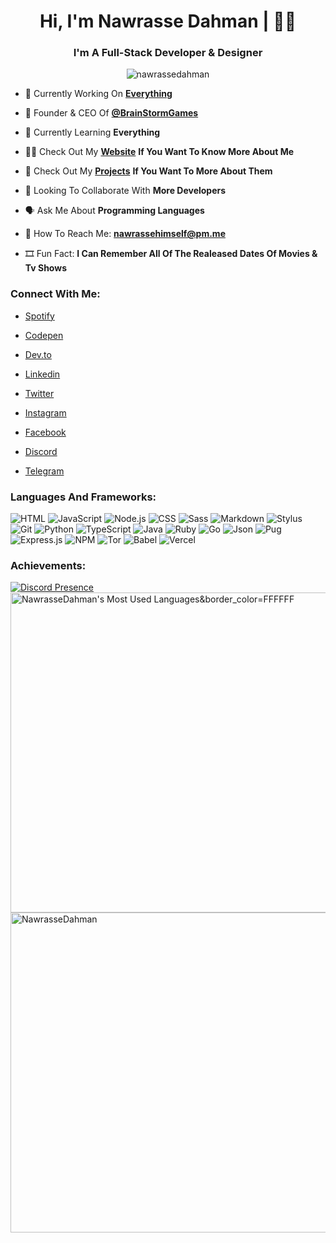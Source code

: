 <h1 align="center">Hi, I'm Nawrasse Dahman | 👨‍💻 </h1>

<h3 align="center">I'm A Full-Stack Developer & Designer</h3>

<p align="center"> <img src="https://komarev.com/ghpvc/?username=nawrassedahman&label=Profile%20views&color=0e75b6&style=flat" alt="nawrassedahman" /> </p>


- 🤖 Currently Working On [**Everything**](https://github.com/NawrasseDahman)

- 👑 Founder & CEO Of [**@BrainStormGames**](https://github.com/BrainstormGames)

- 🧠 Currently Learning **Everything**

- 👨‍💻 Check Out My [**Website**](https://nawrassedahman.github.io) **If You Want To Know More About Me**

- 🌟 Check Out My [**Projects**](https://nawrassedahman.github.io/Repository) **If You Want To More About Them**

- 🤩 Looking To Collaborate With **More Developers**

- 🗣️ Ask Me About **Programming Languages**

- 📧 How To Reach Me: **nawrassehimself@pm.me**

- 🎞️ Fun Fact: **I Can Remember All Of The Realeased Dates Of Movies & Tv Shows**

<p align="center">

<h3 align="left">Connect With Me:</h3>

- [Spotify](https://open.spotify.com/user/72clwpvmzjpne0gpnfs9tldd9?si=gRZFoZ6NRYOrVlUKIiPQXQ&utm_source=copy-link&dl_branch=1)

- [Codepen](https://codepen.io/nawrassedahman)

- [Dev.to](https://dev.to/nawrassedahman)

- [Linkedin](https://www.linkedin.com/in/nawrassedahman/)

- [Twitter](https://twitter.com/nawrassedahman)

- [Instagram](https://www.instagram.com/nawrassedahman)

- [Facebook](https://www.facebook.com/nawrassedahman)

- [Discord](https://discord.com/users/878309088126197860)

- [Telegram](https://t.me/NawrasseDahman)

### Languages And Frameworks:

![HTML](https://img.shields.io/badge/HTML5-E34F26?style=for-the-badge&logo=html5&logoColor=white)
![JavaScript](https://img.shields.io/badge/JavaScript-F7DF1E?style=for-the-badge&logo=javascript&logoColor=black)
![Node.js](https://img.shields.io/badge/Node.js-43853D?style=for-the-badge&logo=node.js&logoColor=white)
![CSS](https://img.shields.io/badge/CSS3-1572B6?style=for-the-badge&logo=css3&logoColor=white)
![Sass](https://img.shields.io/badge/Sass-CC6699?style=for-the-badge&logo=sass&logoColor=white)
![Markdown](https://img.shields.io/badge/Markdown-000000?style=for-the-badge&logo=markdown&logoColor=white)
![Stylus](https://img.shields.io/badge/Stylus-333333?style=for-the-badge&logo=stylus&logoColor=white)
![Git](https://img.shields.io/badge/Git-F05032?style=for-the-badge&logo=git&logoColor=white)
![Python](https://img.shields.io/badge/Python-FFD43B?style=for-the-badge&logo=python&logoColor=darkgreen)
![TypeScript](https://img.shields.io/badge/TypeScript-007ACC?style=for-the-badge&logo=typescript&logoColor=white)
![Java](https://img.shields.io/badge/Java-ED8B00?style=for-the-badge&logo=java&logoColor=white)
![Ruby](https://img.shields.io/badge/Ruby-CC342D?style=for-the-badge&logo=ruby&logoColor=white)
![Go](https://img.shields.io/badge/Go-00ADD8?style=for-the-badge&logo=go&logoColor=white)
![Json](https://img.shields.io/badge/json-5E5C5C?style=for-the-badge&logo=json&logoColor=white)
![Pug](https://img.shields.io/badge/Pug-E3C29B?style=for-the-badge&logo=pug&logoColor=black)
![Express.js](https://img.shields.io/badge/express.js-%23404d59.svg?style=for-the-badge&logo=express&logoColor=%2361DAFB)
![NPM](https://img.shields.io/badge/NPM-%23000000.svg?style=for-the-badge&logo=npm&logoColor=white)
![Tor](https://img.shields.io/badge/tor-%237E4798.svg?style=for-the-badge&logo=tor-project&logoColor=white)
![Babel](https://img.shields.io/badge/Babel-F9DC3e?style=for-the-badge&logo=babel&logoColor=black)
![Vercel](https://img.shields.io/badge/vercel-%23000000.svg?style=for-the-badge&logo=vercel&logoColor=white)


### Achievements:

[![Discord Presence](https://lanyard-profile-readme.vercel.app/api/878309088126197860)](https://discord.com/users/878309088126197860)
<img align="center" src="https://github-readme-stats-nawrassedahman.vercel.app/api/top-langs/?username=NawrasseDahman&layout=compact&theme=dracula&langs_count=10" alt="NawrasseDahman's Most Used Languages&border_color=FFFFFF" width="512" />
<img align="center" src="https://readme-jokes.vercel.app/api?username=NawrasseDahman&theme=dracula&aColor=white&borderColor=white" alt="NawrasseDahman" width="512" />
